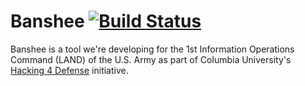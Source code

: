 # Banshee [![Build Status](https://travis-ci.org/NWChen/banshee.svg?branch=master)](https://travis-ci.org/NWChen/banshee)

Banshee is a tool we're developing for the 1st Information Operations Command (LAND) of the U.S. Army as part of Columbia University's [Hacking 4 Defense](http://www.h4d.cs.columbia.edu) initiative.
